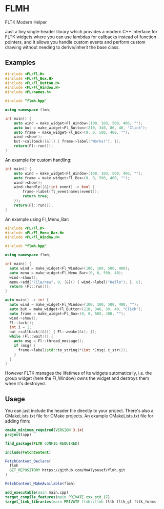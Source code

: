 # FLMH
FLTK Modern Helper

Just a tiny single-header library which provides a modern C++ interface for FLTK widgets where you can use lambdas for callbacks instead of function pointers, and it allows you handle custom events and perform custom drawing without needing to derive/inherit the base class.

## Examples

```c++
#include <FL/Fl.H>
#include <FL/Fl_Box.H>
#include <FL/Fl_Button.H>
#include <FL/Fl_Window.H>
#include <FL/names.h>

#include "flmh.hpp"

using namespace flmh;

int main() {
    auto wind = make_widget<Fl_Window>(100, 100, 500, 400, "");
    auto but = make_widget<Fl_Button>(210, 340, 80, 40, "Click");
    auto frame = make_widget<Fl_Box>(0, 0, 500, 400, "");
    wind->show();
    but->callback([&]() { frame->label("Works!"); });
    return(Fl::run());
}
```
An example for custom handling:
```c++
int main() {
    auto wind = make_widget<Fl_Window>(100, 100, 500, 400, "");
    auto frame = make_widget<Fl_Box>(0, 0, 500, 400, "");
    wind->show();
    wind->handle([&](int event) -> bool {
        frame->label(fl_eventnames[event]);
        return true;
    });
    return(Fl::run());
}
```
An example using Fl_Menu_Bar:
```c++
#include <FL/Fl.H>
#include <FL/Fl_Menu_Bar.H>
#include <FL/Fl_Window.H>

#include "flmh.hpp"

using namespace flmh;

int main() {
  auto wind = make_widget<Fl_Window>(100, 100, 500, 400);
  auto menu = make_widget<Fl_Menu_Bar>(0, 0, 500, 40);
  wind->show();
  menu->add("File/new", 0, [&]() { wind->label("Hello"); }, 0);
  return (Fl::run());
}
```

```c++
auto main() -> int {
  auto wind = make_widget<Fl_Window>(100, 100, 500, 400, "");
  auto but = make_widget<Fl_Button>(210, 340, 80, 40, "Click");
  auto frame = make_widget<Fl_Box>(0, 0, 500, 400, "");
  wind->show();
  Fl::lock();
  int i = 1;
  but->callback([&]() { Fl::awake(&i); });
  while (Fl::wait()) {
    auto msg = Fl::thread_message();
    if (msg) {
      frame->label(std::to_string(*(int *)msg).c_str());
    }
  }
}
```
However FLTK manages the lifetimes of its widgets automatically, i.e. the group widget (here the Fl_Window) owns the widget and destroys them when it's destroyed.
    
## Usage
You can just include the header file directly to your project. There's also a CMakeLists.txt file for CMake projects. An example CMakeLists.txt file for adding flmh:
```cmake
cmake_minimum_required(VERSION 3.14)
project(app)

find_package(FLTK CONFIG REQUIRED)

include(FetchContent)

FetchContent_Declare(
  flmh
  GIT_REPOSITORY https://github.com/MoAlyousef/flmh.git
)

FetchContent_MakeAvailable(flmh)

add_executable(main main.cpp)
target_compile_features(main PRIVATE cxx_std_17)
target_link_libraries(main PRIVATE flmh::flmh fltk fltk_gl fltk_forms fltk_images)
```
